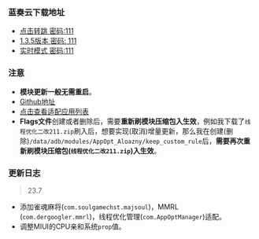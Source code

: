 ### 蓝奏云下载地址
- [点击转跳 密码:111](https://aloazny.lanzouo.com/b00je9nu1i)
- [1.3.5版本 密码: 111](https://aloazny.lanzouo.com/b00jeipeeb)
- [实时模式 密码:111](https://aloazny.lanzouo.com/b00jeku6cd)

### 注意
- **模块更新一般无需重启**。
- [Github地址](https://github.com/Aloazny/AppOpt_Aloazny)
- [点击查看适配应用列表](https://aloazny.github.io/AppOpt_Aloazny/#%E9%80%82%E9%85%8D%E5%88%97%E8%A1%A8)
- **Flags文件**创建或者删除后，需要**重新刷模块压缩包入生效**，例如我下载了`线程优化二改211.zip`刷入后，想要实现(取消)增量更新，那么我在创建(删除)`/data/adb/modules/AppOpt_Aloazny/keep_custom_rule`后，**需要再次重新刷模块压缩包(`线程优化二改211.zip`)入生效**。

### 更新日志
> 23.7
- 添加雀魂麻将(`com.soulgamechst.majsoul`)，MMRL (`com.dergoogler.mmrl`)，线程优化管理(`com.AppOptManager`)适配。
- 调整MIUI的CPU亲和系统`prop`值。